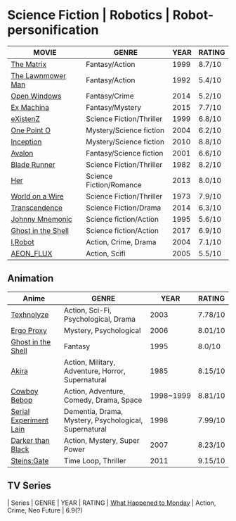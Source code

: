 # Science Fiction | Robotics | Robot-personification 
MOVIE                                                                                        | GENRE                     | YEAR | RATING | 
|--------------------------------------------------------------------------------------------|---------------------------|------|--------|
| [The Matrix](http://www.imdb.com/title/tt0133093/)                                         | Fantasy/Action            | 1999 | 8.7/10 |
| [The Lawnmower Man](http://www.imdb.com/title/tt0104692/)                                  | Fantasy/Action            | 1992 | 5.4/10 |
| [Open Windows](http://www.imdb.com/title/tt2409818/)                                       | Fantasy/Crime             | 2014 | 5.2/10 |
| [Ex Machina](http://www.imdb.com/title/tt0470752/)                                         | Fantasy/Mystery           | 2015 | 7.7/10 |
| [eXistenZ](http://www.imdb.com/title/tt0120907/)                                           | Science Fiction/Thriller  | 1999 | 6.8/10 |
| [One Point O](http://www.imdb.com/title/tt0317042/)                                        | Mystery/Science fiction   | 2004 | 6.2/10 |
| [Inception](http://www.imdb.com/title/tt1375666/)                                          | Mystery/Science fiction   | 2010 | 8.8/10 |
| [Avalon](http://www.imdb.com/title/tt0267287/)                                             | Fantasy/Science fiction   | 2001 | 6.6/10 |
| [Blade Runner](http://www.imdb.com/title/tt0083658/)                                       | Science Fiction/Thriller  | 1982 | 8.2/10 |
| [Her](http://www.imdb.com/title/tt1798709/)                                                | Science Fiction/Romance   | 2013 | 8.0/10 |
| [World on a Wire](http://www.imdb.com/title/tt0070904/)                                    | Science Fiction/Thriller  | 1973 | 7.9/10 |
| [Transcendence](http://www.imdb.com/title/tt2209764/)                                      | Science Fiction/Drama     | 2014 | 6.3/10 |
| [Johnny Mnemonic](http://www.imdb.com/title/tt0113481/)                                    | Science fiction/Action    | 1995 | 5.6/10 |
| [Ghost in the Shell](http://www.imdb.com/title/tt1219827/)                                 | Science fiction/Action    | 2017 | 6.9/10 |
| [I,Robot](http://www.imdb.com/title/tt0343818/)                                            | Action, Crime, Drama      | 2004 | 7.1/10 |
| [AEON_FLUX](http://www.imdb.com/title/tt0402022)                                           | Action, Scifi             | 2005 | 5.5/10 | 

## Animation
| Anime                                                                                    | GENRE                     | YEAR |RATING | 
|--------------------------------------------------------------------------------------------|---------------------------|------|--------|
| [Texhnolyze](https://myanimelist.net/anime/26/Texhnolyze?q=tex)         |  Action, Sci-Fi, Psychological, Drama        | 2003 | 7.78/10 |
| [Ergo Proxy](https://myanimelist.net/anime/790/Ergo_Proxy)              | Mystery, Psychological            | 2006 | 8.01/10 |
| [Ghost in the Shell](http://www.imdb.com/title/tt0113568/)              | Fantasy         | 1995 | 8.0/10 |
| [Akira](https://myanimelist.net/anime/47/Akira)                 | Action, Military, Adventure, Horror, Supernatural| 1985 |  8.15/10 | 
| [Cowboy Bebop](https://myanimelist.net/anime/1/Cowboy_Bebop)    | Action, Adventure, Comedy, Drama, Space | 1998~1999 | 8.81/10 |
| [Serial Experiment Lain](https://myanimelist.net/anime/339/Serial_Experiments_Lain)   | Dementia, Drama, Mystery, Psychological, Supernatural| 1998 | 7.99/10 |
| [Darker than Black](https://myanimelist.net/anime/2025/Darker_than_Black__Kuro_no_Keiyakusha) | Action, Mystery, Super Power| 2007 | 8.23/10|
| [Steins:Gate](https://myanimelist.net/anime/9253/Steins_Gate)  | Time Loop, Thriller | 2011 | 9.15/10 | 

## TV Series
|       Series                                                                 | GENRE       | YEAR | RATING
| [What Happened to Monday](http://www.imdb.com/title/tt1536537/)             | Action, Crime, Neo Future | 6.9(?)
